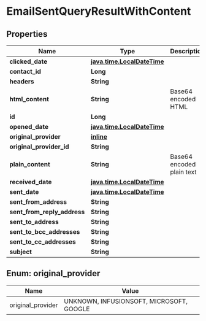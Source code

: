 
# EmailSentQueryResultWithContent

## Properties
Name | Type | Description | Notes
------------ | ------------- | ------------- | -------------
**clicked_date** | [**java.time.LocalDateTime**](java.time.LocalDateTime.md) |  |  [optional]
**contact_id** | **Long** |  |  [optional]
**headers** | **String** |  |  [optional]
**html_content** | **String** | Base64 encoded HTML |  [optional]
**id** | **Long** |  |  [optional]
**opened_date** | [**java.time.LocalDateTime**](java.time.LocalDateTime.md) |  |  [optional]
**original_provider** | [**inline**](#Original_providerEnum) |  |  [optional]
**original_provider_id** | **String** |  |  [optional]
**plain_content** | **String** | Base64 encoded plain text |  [optional]
**received_date** | [**java.time.LocalDateTime**](java.time.LocalDateTime.md) |  |  [optional]
**sent_date** | [**java.time.LocalDateTime**](java.time.LocalDateTime.md) |  |  [optional]
**sent_from_address** | **String** |  |  [optional]
**sent_from_reply_address** | **String** |  |  [optional]
**sent_to_address** | **String** |  |  [optional]
**sent_to_bcc_addresses** | **String** |  |  [optional]
**sent_to_cc_addresses** | **String** |  |  [optional]
**subject** | **String** |  |  [optional]


<a name="Original_providerEnum"></a>
## Enum: original_provider
Name | Value
---- | -----
original_provider | UNKNOWN, INFUSIONSOFT, MICROSOFT, GOOGLE



